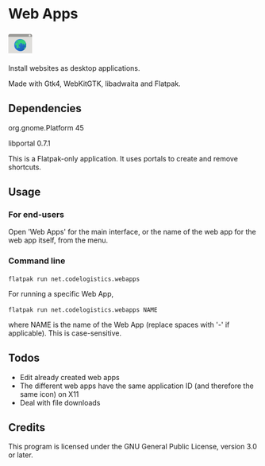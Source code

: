 # Web Apps

![Web Apps logo](data/icons/hicolor/48x48/apps/net.codelogistics.webapps.png)

Install websites as desktop applications.

Made with Gtk4, WebKitGTK, libadwaita and Flatpak.

## Dependencies

org.gnome.Platform 45

libportal 0.7.1

This is a Flatpak-only application. It uses portals to create and remove shortcuts.

## Usage

### For end-users

Open 'Web Apps' for the main interface, or the name of the web app for the web app itself, from the menu.

### Command line

`flatpak run net.codelogistics.webapps`

For running a specific Web App,

`flatpak run net.codelogistics.webapps NAME`

where NAME is the name of the Web App (replace spaces with '-' if applicable). This is case-sensitive.

## Todos

* Edit already created web apps
* The different web apps have the same application ID (and therefore the same icon) on X11
* Deal with file downloads

## Credits

This program is licensed under the GNU General Public License, version 3.0 or later.
